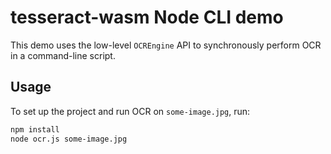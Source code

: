 # tesseract-wasm Node CLI demo

This demo uses the low-level `OCREngine` API to synchronously perform OCR in
a command-line script.

## Usage

To set up the project and run OCR on `some-image.jpg`, run:

```sh
npm install
node ocr.js some-image.jpg
```
